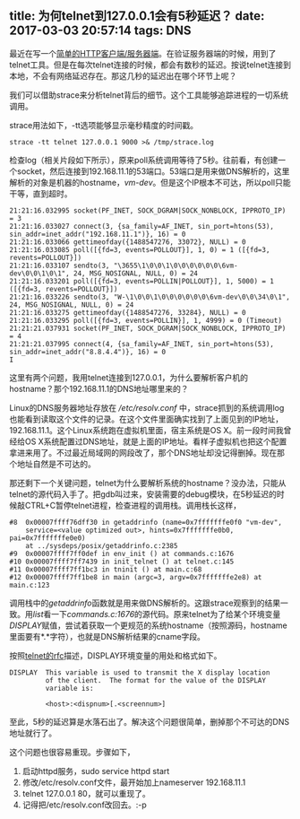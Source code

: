 title: 为何telnet到127.0.0.1会有5秒延迟？
date: 2017-03-03 20:57:14
tags: DNS
---

最近在写一个[简单的HTTP客户端/服务器端](https://github.com/nju04zq/HTTP_POST)。在验证服务器端的时候，用到了telnet工具。但是在每次telnet连接的时候，都会有数秒的延迟。按说telnet连接到本地，不会有网络延迟存在。那这几秒的延迟出在哪个环节上呢？

<!-- more -->

我们可以借助strace来分析telnet背后的细节。这个工具能够追踪进程的一切系统调用。

strace用法如下，-tt选项能够显示毫秒精度的时间戳。

```
strace -tt telnet 127.0.0.1 9000 >& /tmp/strace.log
```

检查log（相关片段如下所示），原来poll系统调用等待了5秒。往前看，有创建一个socket，然后连接到192.168.11.1的53端口。53端口是用来做DNS解析的，这里解析的对象是机器的hostname，*vm-dev*。但是这个IP根本不可达，所以poll只能干等，直到超时。

```
21:21:16.032995 socket(PF_INET, SOCK_DGRAM|SOCK_NONBLOCK, IPPROTO_IP) = 3
21:21:16.033027 connect(3, {sa_family=AF_INET, sin_port=htons(53), sin_addr=inet_addr("192.168.11.1")}, 16) = 0
21:21:16.033066 gettimeofday({1488547276, 33072}, NULL) = 0
21:21:16.033085 poll([{fd=3, events=POLLOUT}], 1, 0) = 1 ([{fd=3, revents=POLLOUT}])
21:21:16.033107 sendto(3, "\3655\1\0\0\1\0\0\0\0\0\0\6vm-dev\0\0\1\0\1", 24, MSG_NOSIGNAL, NULL, 0) = 24
21:21:16.033201 poll([{fd=3, events=POLLIN|POLLOUT}], 1, 5000) = 1 ([{fd=3, revents=POLLOUT}])
21:21:16.033226 sendto(3, "W-\1\0\0\1\0\0\0\0\0\0\6vm-dev\0\0\34\0\1", 24, MSG_NOSIGNAL, NULL, 0) = 24
21:21:16.033275 gettimeofday({1488547276, 33284}, NULL) = 0
21:21:16.033295 poll([{fd=3, events=POLLIN}], 1, 4999) = 0 (Timeout)
21:21:21.037931 socket(PF_INET, SOCK_DGRAM|SOCK_NONBLOCK, IPPROTO_IP) = 4
21:21:21.037995 connect(4, {sa_family=AF_INET, sin_port=htons(53), sin_addr=inet_addr("8.8.4.4")}, 16) = 0
I
```

这里有两个问题，我用telnet连接到127.0.0.1，为什么要解析客户机的hostname？那个192.168.11.1的DNS地址哪里来的？

Linux的DNS服务器地址存放在 */etc/resolv.conf* 中，strace抓到的系统调用log也能看到读取这个文件的记录。在这个文件里面确实找到了上面见到的IP地址，192.168.11.1。这个Linux系统跑在虚拟机里面，宿主系统是OS X。前一段时间我曾经给OS X系统配置过DNS地址，就是上面的IP地址。看样子虚拟机也把这个配置拿进来用了。不过最近局域网的网段改了，那个DNS地址却没记得删掉。现在那个地址自然是不可达的。

那还剩下一个关键问题，telnet为什么要解析系统的hostname？没办法，只能从telnet的源代码入手了。把gdb叫过来，安装需要的debug模块，在5秒延迟的时候敲CTRL+C暂停telnet进程，检查进程的调用栈。调用栈长这样，

```
#8  0x00007ffff76dff30 in getaddrinfo (name=0x7fffffffe0f0 "vm-dev",
    service=<value optimized out>, hints=0x7fffffffe0b0, pai=0x7fffffffe0e0)
    at ../sysdeps/posix/getaddrinfo.c:2385
#9  0x00007ffff7ff0def in env_init () at commands.c:1676
#10 0x00007ffff7ff7439 in init_telnet () at telnet.c:145
#11 0x00007ffff7ff1bc3 in tninit () at main.c:68
#12 0x00007ffff7ff1be8 in main (argc=3, argv=0x7fffffffe2e8) at main.c:123
```

调用栈中的*getaddrinfo*函数就是用来做DNS解析的。这跟strace观察到的结果一致。用*list*看一下*commands.c:1676*的源代码。原来telnet为了给某个环境变量*DISPLAY*赋值，尝试着获取一个更规范的系统hostname（按照源码，hostname里面要有*.*字符），也就是DNS解析结果的cname字段。

按照[telnet的rfc](https://tools.ietf.org/html/rfc1572)描述，DISPLAY环境变量的用处和格式如下。

```
DISPLAY  This variable is used to transmit the X display location
         of the client.  The format for the value of the DISPLAY
         variable is:

         <host>:<dispnum>[.<screennum>]
```

至此，5秒的延迟算是水落石出了。解决这个问题很简单，删掉那个不可达的DNS地址就行了。

这个问题也很容易重现。步骤如下，

1. 启动httpd服务，sudo service httpd start
2. 修改/etc/resolv.conf文件，最开始加上nameserver 192.168.11.1
3. telnet 127.0.0.1 80，就可以重现了。
4. 记得把/etc/resolv.conf改回去。:-p